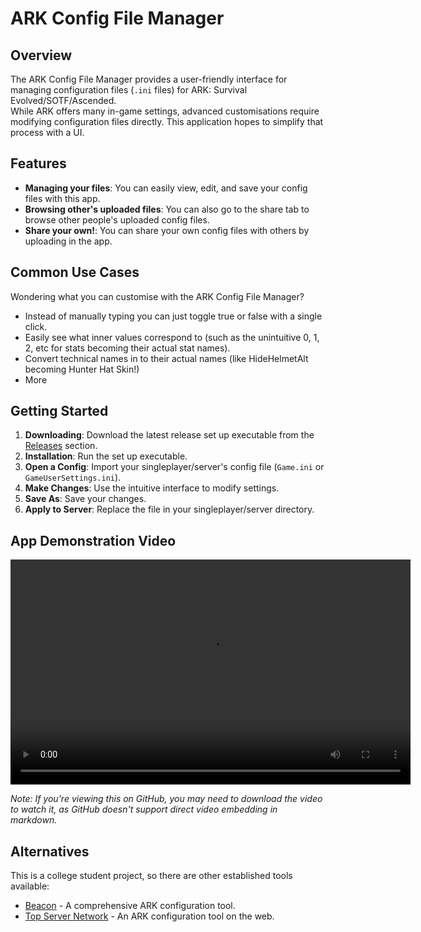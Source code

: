 # ARK Config File Manager

## Overview

The ARK Config File Manager provides a user-friendly interface for managing configuration files (`.ini` files) for ARK: Survival Evolved/SOTF/Ascended.  
While ARK offers many in-game settings, advanced customisations require modifying configuration files directly. This application hopes to simplify that process with a UI.

## Features

- **Managing your files**: You can easily view, edit, and save your config files with this app.
- **Browsing other's uploaded files**: You can also go to the share tab to browse other people's uploaded config files.
- **Share your own!**: You can share your own config files with others by uploading in the app.

## Common Use Cases

Wondering what you can customise with the ARK Config File Manager?

- Instead of manually typing you can just toggle true or false with a single click.
- Easily see what inner values correspond to (such as the unintuitive 0, 1, 2, etc for stats becoming their actual stat names).
- Convert technical names in to their actual names (like HideHelmetAlt becoming Hunter Hat Skin!)
- More

## Getting Started

1. **Downloading**: Download the latest release set up executable from the [Releases](https://github.com/Ryano2022/ATU-Year-4-Final-Year-Project/releases) section.
2. **Installation**: Run the set up executable.
2. **Open a Config**: Import your singleplayer/server's config file (`Game.ini` or `GameUserSettings.ini`).
3. **Make Changes**: Use the intuitive interface to modify settings.
4. **Save As**: Save your changes.
5. **Apply to Server**: Replace the file in your singleplayer/server directory.

## App Demonstration Video

<video width="640" height="360" controls>
   <source src="app_demo.mp4" type="video/mp4">
   Your browser does not support the video tag.
</video>

_Note: If you're viewing this on GitHub, you may need to download the video to watch it, as GitHub doesn't support direct video embedding in markdown._

## Alternatives

This is a college student project, so there are other established tools available:

- [Beacon](https://usebeacon.app/) - A comprehensive ARK configuration tool.
- [Top Server Network](https://topserver.network/ark-server-settings-generator/) - An ARK configuration tool on the web.
